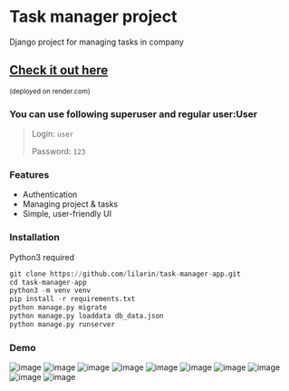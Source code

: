 # Task manager project

Django project for managing tasks in company

## [Check it out here](https://task-manager-app-sal1.onrender.com)
<sub>(deployed on render.com)</sub>

### You can use following superuser and regular user:User
> Login: `user`
> 
> Password: `123`

### Features

* Authentication
* Managing project & tasks 
* Simple, user-friendly UI

### Installation
Python3 required
```python
git clone https://github.com/lilarin/task-manager-app.git
cd task-manager-app
python3 -m venv venv
pip install -r requirements.txt
python manage.py migrate
python manage.py loaddata db_data.json
python manage.py runserver
```

### Demo
![image](https://github.com/user-attachments/assets/96c4e9e2-a7f7-420b-b9bc-b08530717f99)
![image](https://github.com/user-attachments/assets/0a4f766d-c86b-45ac-87a8-3f4632ae6669)
![image](https://github.com/user-attachments/assets/b4336bc2-ed80-4fef-a3dc-616ac8324afb)
![image](https://github.com/user-attachments/assets/0d54c5e3-8341-45d3-815e-9701906a8b37)
![image](https://github.com/user-attachments/assets/1a4de16f-794d-41a4-9b3b-7d7a865bc000)
![image](https://github.com/user-attachments/assets/0b2bfe25-5aee-4ae3-af96-6ed91eefeac1)
![image](https://github.com/user-attachments/assets/a3b937e3-c8c6-4f9c-a722-c0f994b53df0)
![image](https://github.com/user-attachments/assets/91ef11ec-d4c1-4c58-9501-52571309c27d)
![image](https://github.com/user-attachments/assets/eba297cb-552e-4f4b-a0a0-516f9d4b5829)
![image](https://github.com/user-attachments/assets/032bb78f-c5a0-4ce3-997d-66f329e6f99b)